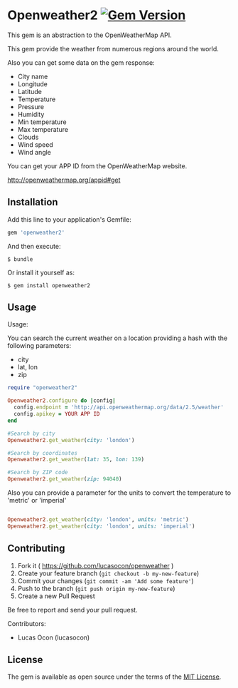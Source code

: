 # Openweather2 [![Gem Version](https://badge.fury.io/rb/openweather2.svg)](http://badge.fury.io/rb/openweather2)

This gem is an abstraction to the OpenWeatherMap API.

This gem provide the weather from numerous regions around the world.

Also you can get some data on the gem response:
* City name
* Longitude
* Latitude
* Temperature
* Pressure
* Humidity
* Min temperature
* Max temperature
* Clouds
* Wind speed
* Wind angle

You can get your APP ID from the OpenWeatherMap website.

http://openweathermap.org/appid#get

## Installation

Add this line to your application's Gemfile:

```ruby
gem 'openweather2'
```

And then execute:

    $ bundle

Or install it yourself as:

    $ gem install openweather2

## Usage

Usage:

You can search the current weather on a location providing a hash with the following parameters:
* city
* lat, lon
* zip

```ruby
require "openweather2"

Openweather2.configure do |config|
  config.endpoint = 'http://api.openweathermap.org/data/2.5/weather'
  config.apikey = YOUR APP ID
end

#Search by city
Openweather2.get_weather(city: 'london')

#Search by coordinates
Openweather2.get_weather(lat: 35, lon: 139)

#Search by ZIP code
Openweather2.get_weather(zip: 94040)

```

Also you can provide a parameter for the units to convert the temperature to 'metric' or 'imperial'

```ruby

Openweather2.get_weather(city: 'london', units: 'metric')
Openweather2.get_weather(city: 'london', units: 'imperial')

```

## Contributing

1. Fork it ( https://github.com/lucasocon/openweather )
2. Create your feature branch (`git checkout -b my-new-feature`)
3. Commit your changes (`git commit -am 'Add some feature'`)
4. Push to the branch (`git push origin my-new-feature`)
5. Create a new Pull Request

Be free to report and send your pull request.

Contributors:
* Lucas Ocon (lucasocon)

## License

The gem is available as open source under the terms of the [MIT License](http://opensource.org/licenses/MIT).

